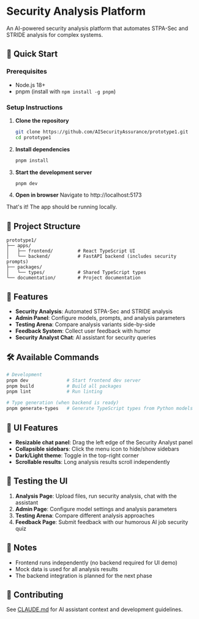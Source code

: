 # Security Analysis Platform

An AI-powered security analysis platform that automates STPA-Sec and STRIDE analysis for complex systems.

## 🚀 Quick Start

### Prerequisites
- Node.js 18+ 
- pnpm (install with `npm install -g pnpm`)

### Setup Instructions

1. **Clone the repository**
   ```bash
   git clone https://github.com/AISecurityAssurance/prototype1.git
   cd prototype1
   ```

2. **Install dependencies**
   ```bash
   pnpm install
   ```

3. **Start the development server**
   ```bash
   pnpm dev
   ```

4. **Open in browser**
   Navigate to http://localhost:5173

That's it! The app should be running locally.

## 📁 Project Structure

```
prototype1/
├── apps/
│   ├── frontend/         # React TypeScript UI
│   └── backend/          # FastAPI backend (includes security prompts)
├── packages/
│   └── types/            # Shared TypeScript types
└── documentation/        # Project documentation
```

## 🎯 Features

- **Security Analysis**: Automated STPA-Sec and STRIDE analysis
- **Admin Panel**: Configure models, prompts, and analysis parameters
- **Testing Arena**: Compare analysis variants side-by-side
- **Feedback System**: Collect user feedback with humor
- **Security Analyst Chat**: AI assistant for security queries

## 🛠️ Available Commands

```bash
# Development
pnpm dev              # Start frontend dev server
pnpm build            # Build all packages
pnpm lint             # Run linting

# Type generation (when backend is ready)
pnpm generate-types   # Generate TypeScript types from Python models
```

## 🎨 UI Features

- **Resizable chat panel**: Drag the left edge of the Security Analyst panel
- **Collapsible sidebars**: Click the menu icon to hide/show sidebars
- **Dark/Light theme**: Toggle in the top-right corner
- **Scrollable results**: Long analysis results scroll independently

## 🧪 Testing the UI

1. **Analysis Page**: Upload files, run security analysis, chat with the assistant
2. **Admin Page**: Configure model settings and analysis parameters
3. **Testing Arena**: Compare different analysis approaches
4. **Feedback Page**: Submit feedback with our humorous AI job security quiz

## 📝 Notes

- Frontend runs independently (no backend required for UI demo)
- Mock data is used for all analysis results
- The backend integration is planned for the next phase

## 🤝 Contributing

See [CLAUDE.md](./CLAUDE.md) for AI assistant context and development guidelines.